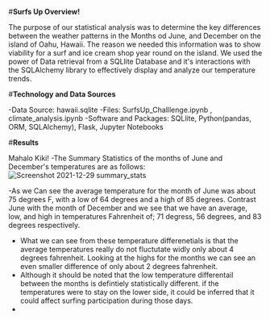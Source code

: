 #**Surfs Up Overview!**

  The purpose of our statistical analysis was to determine the  key differences between the weather patterns in the Months od June, and December on the island of Oahu, Hawaii. The   reason we needed this information was to show viability for a surf and ice cream shop year round on the island. We used the power of Data retrieval from a SQLlite Database and it's interactions with the SQLAlchemy library to effectively display and analyze our temperature trends.
  
#**Technology and Data Sources**

  -Data Source: hawaii.sqlite
  -Files: SurfsUp_Challlenge.ipynb , climate_analysis.ipynb
  -Software and Packages: SQLlite, Python(pandas, ORM, SQLAlchemy), Flask, Jupyter Notebooks
  
#**Results**

  Mahalo Kiki! 
  -The Summary Statistics of the months of June and December's temperatures are as follows: 
  ![Screenshot 2021-12-29 summary_stats](https://user-images.githubusercontent.com/93295751/147694374-25f1e1d3-e222-4fee-a963-a84aff3276d1.png)

  -As we Can see the average temperature for the month of June was about 75 degrees F, with a low of 64 degrees and a high of 85 degrees. Contrast June with the month of December    and we see that we have an average, low, and high in temperatures Fahrenheit of; 71 degress, 56 degrees, and 83 degrees respectively. 
 - What we can see from these temperature differenetials is that the average temperatures really do not fluctutate widly only about 4 degrees fahrenheit. Looking at the highs for    the months we can see an even smaller difference of only about 2 degrees fahrenheit. 
 - Although it should be noted that the low temperature differentail between the months is defintiely statistically different. if the temperatures were to stay on the lower side,    it could be inferred that it could affect surfing participation during those days. 
 -  
   
